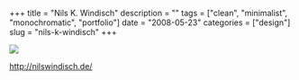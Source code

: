 +++
title = "Nils K. Windisch"
description = ""
tags = ["clean", "minimalist", "monochromatic", "portfolio"]
date = "2008-05-23"
categories = ["design"]
slug = "nils-k-windisch"
+++


 

  <div id="screens-thumbs" class="clearfix">
    <div class="txt-center" id="design-submission"><a href="http://nilswindisch.de/"><img id='bluga-thumbnail-1269' class='bluga-thumbnail large' src='//konigi.com/media/bluga/
wt4836a9e2d419c_0.jpg'/></a></div>  
  </div>   
<p><a href="http://nilswindisch.de/">http://nilswindisch.de/</a></p>




